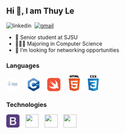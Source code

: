 <h2>Hi 👋, I am Thuy Le</h2>

[<img align="left" alt="linkedin" src="https://img.shields.io/badge/LinkedIn-0077B5?style=for-the-badge&logo=linkedin&logoColor=white" />](www.linkedin.com/in/thuynple) &nbsp; [<img alt="gmail" src="https://img.shields.io/badge/Gmail-D14836?style=for-the-badge&logo=gmail&logoColor=white" />](thuynhatphuong.le@sjsu.edu) &nbsp;


- 🌱 Senior student at SJSU
- 👩🏻‍💻 Majoring in Computer Science
- 💞️ I’m looking for networking opportunities

<h3>Languages</h3>

 <img alt="Java" width="35px" height="35px" src="https://raw.githubusercontent.com/github/explore/80688e429a7d4ef2fca1e82350fe8e3517d3494d/topics/java/java.png"> &nbsp; &nbsp; <img width="35px" height="35px" src="https://raw.githubusercontent.com/github/explore/80688e429a7d4ef2fca1e82350fe8e3517d3494d/topics/cpp/cpp.png"> &nbsp; &nbsp; <img width="35px" height="35px" src="https://raw.githubusercontent.com/github/explore/80688e429a7d4ef2fca1e82350fe8e3517d3494d/topics/swift/swift.png"> &nbsp; &nbsp;<img width="42px" height="42px" src="https://raw.githubusercontent.com/github/explore/80688e429a7d4ef2fca1e82350fe8e3517d3494d/topics/html/html.png"> &nbsp;<img width="42px" height="42px" src="https://raw.githubusercontent.com/github/explore/80688e429a7d4ef2fca1e82350fe8e3517d3494d/topics/css/css.png">

<h3>Technologies</h3>

<img width="35px" height="35px" src="https://raw.githubusercontent.com/github/explore/80688e429a7d4ef2fca1e82350fe8e3517d3494d/topics/bootstrap/bootstrap.png"> &nbsp; &nbsp;<img width="35px" height="35px" src="https://cdn0.iconfinder.com/data/icons/logos-and-brands-adobe/512/3_Xd_Adobe_logo_logos-256.png"> &nbsp; &nbsp;<img width="35px" height="35px" src="https://cdn4.iconfinder.com/data/icons/logos-and-brands/512/44_Bitbucket_logo_logos-256.png"> &nbsp; &nbsp;<img width="35px" height="35px" src="https://www.virtualbox.org/graphics/vbox_logo2_gradient.png">













<!---
thuyle97/thuyle97 is a ✨ special ✨ repository because its `README.md` (this file) appears on your GitHub profile.
You can click the Preview link to take a look at your changes.
--->
